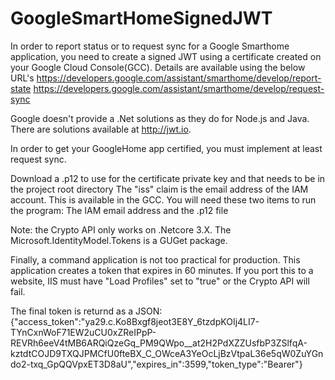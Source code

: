# GoogleSmartHomeSignedJWT
In order to report status or to request sync for a Google Smarthome application, you need to create a signed JWT using
a certificate created on your Google Cloud Console(GCC).  Details are available using the below URL's
https://developers.google.com/assistant/smarthome/develop/report-state
https://developers.google.com/assistant/smarthome/develop/request-sync

Google doesn't provide a .Net solutions as they do for Node.js and Java.  There are solutions available at http://jwt.io.

In order to get your GoogleHome app certified, you must implement at least request sync.

Download a .p12 to use for the certificate private key and that needs to be in the project root directory
The "iss" claim is the email address of the IAM account.  This is available in the GCC.
You will need these two items to run the program: The IAM email address and the .p12 file

 Note: the Crypto API only works on .Netcore 3.X. The Microsoft.IdentityModel.Tokens is a GUGet package.

 Finally, a command application is not too practical for production.  This application creates a token that expires in 60 minutes.
 If you port this to a website, IIS must have "Load Profiles" set to "true" or the Crypto API will fail.
 
 The final token is returnd as a JSON:
 {"access_token":"ya29.c.Ko8Bxgf8jeot3E8Y_6tzdpKOIj4LI7-TYnCxnWoF71EW2uCU0xZReIPpP-REVRh6eeV4tMB6ARQiQzeGq_PM9QWpo__at2H2PdXZZUsfbP3ZSlfqA-kztdtCOJD9TXQJPMCfU0fteBX_C_OWceA3YeOcLjBzVtpaL36e5qW0ZuYGndo2-txq_GpQQVpxET3D8aU","expires_in":3599,"token_type":"Bearer"}

